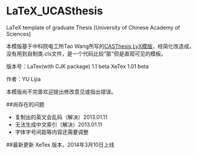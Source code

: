 LaTeX_UCASthesis
================

LaTeX template of graduate Thesis [University of Chinese Academy of Sciences]

本模版基于中科院电工所Tao Wang所写的[CASThesis LyX模版](http://code.google.com/p/cas-lyx-template/)，经简化改造成，没有用到自制类.cls文件，是一个代码比较”脏“但是直观可见的模板。

版本号：LaTex(with CJK package) 1.1 beta
        XeTex 1.01 beta

作者：YU Lijia

本模版尚不完善欢迎提出修改意见或指出错误。

##尚存在的问题
- 复制出的英文会乱码（解决）2013.01.11
- 无法生成中文索引（解决）2013.01.11
- 字体字号间距等内容还需要调整

##最新更新
XeTex 版本，2014年3月10日上线
